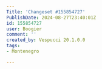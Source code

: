 ```yaml
---
Title: 'Changeset #155854727'
PublishDate: 2024-08-27T23:40:01Z
id: 155854727
user: Boogier
comment: ''
created_by: Vespucci 20.1.0.0
tags:
- Montenegro

---
```

